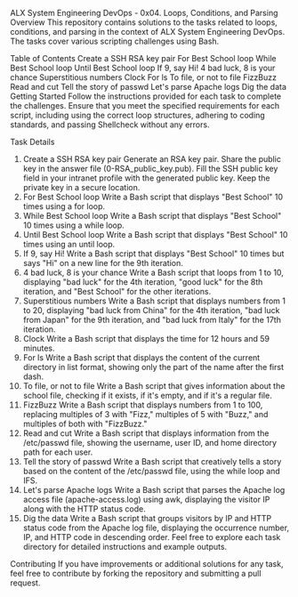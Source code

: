 ALX System Engineering DevOps - 0x04. Loops, Conditions, and Parsing
Overview
This repository contains solutions to the tasks related to loops, conditions, and parsing in the context of ALX System Engineering DevOps. The tasks cover various scripting challenges using Bash.

Table of Contents
Create a SSH RSA key pair
For Best School loop
While Best School loop
Until Best School loop
If 9, say Hi!
4 bad luck, 8 is your chance
Superstitious numbers
Clock
For ls
To file, or not to file
FizzBuzz
Read and cut
Tell the story of passwd
Let's parse Apache logs
Dig the data
Getting Started
Follow the instructions provided for each task to complete the challenges. Ensure that you meet the specified requirements for each script, including using the correct loop structures, adhering to coding standards, and passing Shellcheck without any errors.

Task Details
1. Create a SSH RSA key pair <a name="task-0"></a>
Generate an RSA key pair.
Share the public key in the answer file (0-RSA_public_key.pub).
Fill the SSH public key field in your intranet profile with the generated public key.
Keep the private key in a secure location.
2. For Best School loop <a name="task-1"></a>
Write a Bash script that displays "Best School" 10 times using a for loop.
3. While Best School loop <a name="task-2"></a>
Write a Bash script that displays "Best School" 10 times using a while loop.
4. Until Best School loop <a name="task-3"></a>
Write a Bash script that displays "Best School" 10 times using an until loop.
5. If 9, say Hi! <a name="task-4"></a>
Write a Bash script that displays "Best School" 10 times but says "Hi" on a new line for the 9th iteration.
6. 4 bad luck, 8 is your chance <a name="task-5"></a>
Write a Bash script that loops from 1 to 10, displaying "bad luck" for the 4th iteration, "good luck" for the 8th iteration, and "Best School" for the other iterations.
7. Superstitious numbers <a name="task-6"></a>
Write a Bash script that displays numbers from 1 to 20, displaying "bad luck from China" for the 4th iteration, "bad luck from Japan" for the 9th iteration, and "bad luck from Italy" for the 17th iteration.
8. Clock <a name="task-7"></a>
Write a Bash script that displays the time for 12 hours and 59 minutes.
9. For ls <a name="task-8"></a>
Write a Bash script that displays the content of the current directory in list format, showing only the part of the name after the first dash.
10. To file, or not to file <a name="task-9"></a>
Write a Bash script that gives information about the school file, checking if it exists, if it's empty, and if it's a regular file.
11. FizzBuzz <a name="task-10"></a>
Write a Bash script that displays numbers from 1 to 100, replacing multiples of 3 with "Fizz," multiples of 5 with "Buzz," and multiples of both with "FizzBuzz."
12. Read and cut <a name="task-11"></a>
Write a Bash script that displays information from the /etc/passwd file, showing the username, user ID, and home directory path for each user.
13. Tell the story of passwd <a name="task-12"></a>
Write a Bash script that creatively tells a story based on the content of the /etc/passwd file, using the while loop and IFS.
14. Let's parse Apache logs <a name="task-13"></a>
Write a Bash script that parses the Apache log access file (apache-access.log) using awk, displaying the visitor IP along with the HTTP status code.
15. Dig the data <a name="task-14"></a>
Write a Bash script that groups visitors by IP and HTTP status code from the Apache log file, displaying the occurrence number, IP, and HTTP code in descending order.
Feel free to explore each task directory for detailed instructions and example outputs.

Contributing
If you have improvements or additional solutions for any task, feel free to contribute by forking the repository and submitting a pull request.
